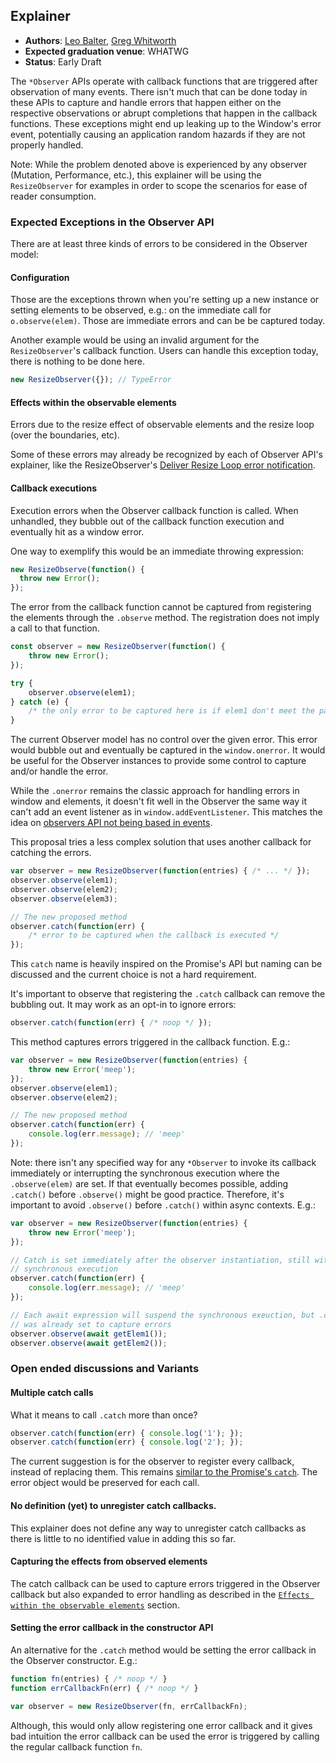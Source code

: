 ## Explainer

- __Authors__: [Leo Balter](@leobalter), [Greg Whitworth](@gregwhitworth)
- __Expected graduation venue__: WHATWG
- __Status__: Early Draft

The `*Observer` APIs operate with callback functions that are triggered after observation of many events. There isn't much that can be done today in these APIs to capture and handle errors that happen either on the respective observations or abrupt completions that happen in the callback functions. These exceptions might end up leaking up to the Window's error event, potentially causing an application random hazards if they are not properly handled.

Note: While the problem denoted above is experienced by any observer (Mutation, Performance, etc.), this explainer will be using the `ResizeObserver` for examples in order to scope the scenarios for ease of reader consumption.

### Expected Exceptions in the Observer API

There are at least three kinds of errors to be considered in the Observer model:

#### Configuration

Those are the exceptions thrown when you're setting up a new instance or setting elements to be observed, e.g.: on the immediate call for `o.observe(elem)`. Those are immediate errors and can be be captured today.

Another example would be using an invalid argument for the `ResizeObserver`'s callback function. Users can handle this exception today, there is nothing to be done here.

```javascript
new ResizeObserver({}); // TypeError
```

#### <a id="effects"></a> Effects within the observable elements

Errors due to the resize effect of observable elements and the resize loop (over the boundaries, etc).

Some of these errors may already be recognized by each of Observer API's explainer, like the ResizeObserver's [Deliver Resize Loop error notification](https://drafts.csswg.org/resize-observer-1/#deliver-resize-error).

#### Callback executions

Execution errors when the Observer callback function is called. When unhandled, they bubble out of the callback function execution and eventually hit as a window error.

One way to exemplify this would be an immediate throwing expression:

```javascript
new ResizeObserve(function() {
  throw new Error();
});
```

The error from the callback function cannot be captured from registering the elements through the `.observe` method. The registration does not imply a call to that function.

```javascript
const observer = new ResizeObserver(function() {
    throw new Error();
});

try {
    observer.observe(elem1);
} catch (e) {
    /* the only error to be captured here is if elem1 don't meet the parameters requirements */
}
```

The current Observer model has no control over the given error. This error would bubble out and eventually be captured in the `window.onerror`. It would be useful for the Observer instances to provide some control to capture and/or handle the error.

While the `.onerror` remains the classic approach for handling errors in window and elements, it doesn't fit well in the Observer the same way it can't add an event listener as in `window.addEventListener`. This matches the idea on [observers API not being based in events](https://github.com/WICG/resize-observer/blob/master/explainer.md#why-an-observer-based-api-and-not-events).

This proposal tries a less complex solution that uses another callback for catching the errors.
​
```javascript
var observer = new ResizeObserver(function(entries) { /* ... */ });
observer.observe(elem1);
observer.observe(elem2);
observer.observe(elem3);

// The new proposed method
observer.catch(function(err) {
    /* error to be captured when the callback is executed */
});
```

This `catch` name is heavily inspired on the Promise's API but naming can be discussed and the current choice is not a hard requirement.

It's important to observe that registering the `.catch` callback can remove the bubbling out. It may work as an opt-in to ignore errors:

```javascript
observer.catch(function(err) { /* noop */ });
```

This method captures errors triggered in the callback function. E.g.:

```javascript
var observer = new ResizeObserver(function(entries) {
    throw new Error('meep');
});
observer.observe(elem1);
observer.observe(elem2);

// The new proposed method
observer.catch(function(err) {
    console.log(err.message); // 'meep'
});
```

Note: there isn't any specified way for any `*Observer` to invoke its callback immediately or interrupting the synchronous execution where the `.observe(elem)` are set. If that eventually becomes possible, adding `.catch()` before `.observe()` might be good practice. Therefore, it's important to avoid `.observe()` before `.catch()` within async contexts. E.g.:

```javascript
var observer = new ResizeObserver(function(entries) {
    throw new Error('meep');
});

// Catch is set immediately after the observer instantiation, still within a
// synchronous execution
observer.catch(function(err) {
    console.log(err.message); // 'meep'
});

// Each await expression will suspend the synchronous exeuction, but .catch
// was already set to capture errors
observer.observe(await getElem1());
observer.observe(await getElem2());
```

### Open ended discussions and Variants

#### Multiple catch calls

What it means to call `.catch` more than once? 

```javascript
observer.catch(function(err) { console.log('1'); });
observer.catch(function(err) { console.log('2'); });
```

The current suggestion is for the observer to register every callback, instead of replacing them. This remains [similar to the Promise's `catch`](https://jsfiddle.net/2mpzoLrq/). The error object would be preserved for each call.

#### No definition (yet) to unregister catch callbacks.

This explainer does not define any way to unregister catch callbacks as there is little to no identified value in adding this so far.

#### Capturing the effects from observed elements

The catch callback can be used to capture errors triggered in the Observer callback but also expanded to error handling as described in the [`Effects within the observable elements`](#effects) section.

#### Setting the error callback in the constructor API

An alternative for the `.catch` method would be setting the error callback in the Observer constructor. E.g.:

```javascript
function fn(entries) { /* noop */ }
function errCallbackFn(err) { /* noop */ }

var observer = new ResizeObserver(fn, errCallbackFn);
```

Although, this would only allow registering one error callback and it gives bad intuition the error callback can be used the error is triggered by calling the regular callback function `fn`.
